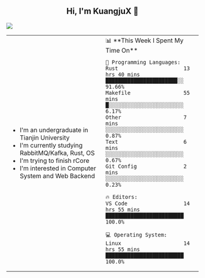 <h2 align="center"> Hi, I'm KuangjuX 👋 </h2>
<p><img src="https://w.wallhaven.cc/full/nz/wallhaven-nz1e8j.jpg"></p>
<table>
    <tr>
        <td valign="center" width="50%">
            <ul>
                <li>I'm an undergraduate in Tianjin University</li>
                <li>I'm currently studying RabbitMQ/Kafka, Rust, OS</li>
                <li>I'm trying to finish rCore</li>
                <li>I'm interested in Computer System and Web Backend</li>
            </ul>
        </td>
       <td valign="top" width="50%">
<!--START_SECTION:waka-->
📊 **This Week I Spent My Time On** 

```text
💬 Programming Languages: 
Rust                     13 hrs 40 mins      ███████████████████████░░   91.66% 
Makefile                 55 mins             █░░░░░░░░░░░░░░░░░░░░░░░░   6.17% 
Other                    7 mins              ░░░░░░░░░░░░░░░░░░░░░░░░░   0.87% 
Text                     6 mins              ░░░░░░░░░░░░░░░░░░░░░░░░░   0.67% 
Git Config               2 mins              ░░░░░░░░░░░░░░░░░░░░░░░░░   0.23%

🔥 Editors: 
VS Code                  14 hrs 55 mins      █████████████████████████   100.0%

💻 Operating System: 
Linux                    14 hrs 55 mins      █████████████████████████   100.0%

```


<!--END_SECTION:waka-->
</td></tr>
</table>
